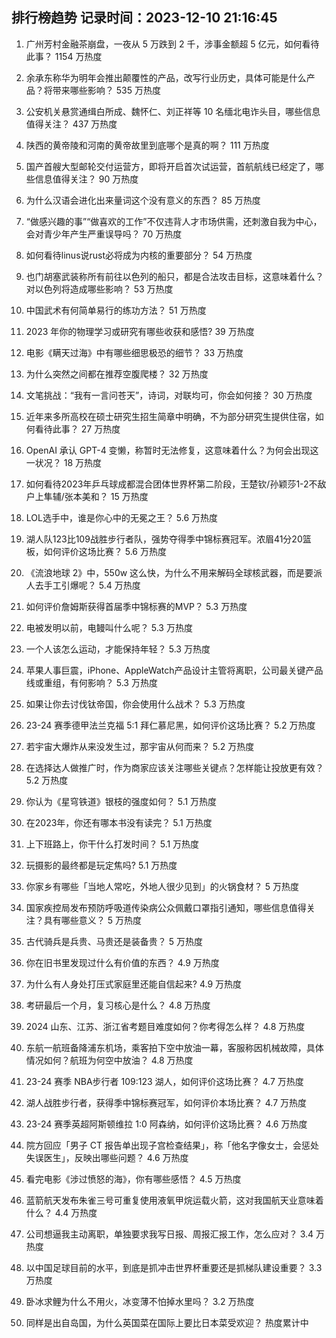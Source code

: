 
## 排行榜趋势 记录时间：2023-12-10 21:16:45
  
  1. 广州芳村金融茶崩盘，一夜从 5 万跌到 2 千，涉事金额超 5 亿元，如何看待此事？ 1154 万热度
    
  2. 余承东称华为明年会推出颠覆性的产品，改写行业历史，具体可能是什么产品？将带来哪些影响？ 535 万热度
    
  3. 公安机关悬赏通缉白所成、魏怀仁、刘正祥等 10 名缅北电诈头目，哪些信息值得关注？ 437 万热度
    
  4. 陕西的黄帝陵和河南的黄帝故里到底哪个是真的啊？ 111 万热度
    
  5. 国产首艘大型邮轮交付运营方，即将开启首次试运营，首航航线已经定了，哪些信息值得关注？ 90 万热度
    
  6. 为什么汉语会进化出来量词这个没有意义的东西？ 85 万热度
    
  7. “做感兴趣的事”“做喜欢的工作”不仅违背人才市场供需，还刺激自我为中心，会对青少年产生严重误导吗？ 70 万热度
    
  8. 如何看待linus说rust必将成为内核的重要部分？ 54 万热度
    
  9. 也门胡塞武装称所有前往以色列的船只，都是合法攻击目标，这意味着什么？对以色列将造成哪些影响？ 53 万热度
    
  10. 中国武术有何简单易行的练功方法？ 51 万热度
    
  11. 2023 年你的物理学习或研究有哪些收获和感悟? 39 万热度
    
  12. 电影《瞒天过海》中有哪些细思极恐的细节？ 33 万热度
    
  13. 为什么突然之间都在推荐空腹爬楼？ 32 万热度
    
  14. 文笔挑战：“我有一言问苍天”，诗词，对联均可，你会如何接？ 30 万热度
    
  15. 近年来多所高校在硕士研究生招生简章中明确，不为部分研究生提供住宿，如何看待此事？ 27 万热度
    
  16. OpenAI 承认 GPT-4 变懒，称暂时无法修复，这意味着什么？为何会出现这一状况？ 18 万热度
    
  17. 如何看待2023年乒乓球成都混合团体世界杯第二阶段，王楚钦/孙颖莎1-2不敌户上隼辅/张本美和？ 15 万热度
    
  18. LOL选手中，谁是你心中的无冕之王？ 5.6 万热度
    
  19. 湖人队123比109战胜步行者队，强势夺得季中锦标赛冠军。浓眉41分20篮板，如何评价这场比赛？ 5.6 万热度
    
  20. 《流浪地球 2》中，550w 这么快，为什么不用来解码全球核武器，而是要派人去手工引爆呢？ 5.4 万热度
    
  21. 如何评价詹姆斯获得首届季中锦标赛的MVP？ 5.3 万热度
    
  22. 电被发明以前，电鳗叫什么呢？ 5.3 万热度
    
  23. 一个人该怎么运动，才能保持年轻？ 5.3 万热度
    
  24. 苹果人事巨震，iPhone、AppleWatch产品设计主管将离职，公司最关键产品线或重组，有何影响？ 5.3 万热度
    
  25. 如果让你去讨伐钛帝国，你会使用什么战术？ 5.3 万热度
    
  26. 23-24 赛季德甲法兰克福 5:1 拜仁慕尼黑，如何评价这场比赛？ 5.2 万热度
    
  27. 若宇宙大爆炸从来没发生过，那宇宙从何而来？ 5.2 万热度
    
  28. 在选择达人做推广时，作为商家应该关注哪些关键点？怎样能让投放更有效？ 5.2 万热度
    
  29. 你认为《星穹铁道》银枝的强度如何？ 5.1 万热度
    
  30. 在2023年，你还有哪本书没有读完？ 5.1 万热度
    
  31. 上下班路上，你干什么打发时间？ 5.1 万热度
    
  32. 玩摄影的最终都是玩定焦吗? 5.1 万热度
    
  33. 你家乡有哪些「当地人常吃，外地人很少见到」的火锅食材？ 5 万热度
    
  34. 国家疾控局发布预防呼吸道传染病公众佩戴口罩指引通知，哪些信息值得关注？具有哪些意义？ 5 万热度
    
  35. 古代骑兵是兵贵、马贵还是装备贵？ 5 万热度
    
  36. 你在旧书里发现过什么有价值的东西？ 4.9 万热度
    
  37. 为什么有人身处打压式家庭里还能自信起来? 4.9 万热度
    
  38. 考研最后一个月，复习核心是什么？ 4.8 万热度
    
  39. 2024 山东、江苏、浙江省考题目难度如何？你考得怎么样？ 4.8 万热度
    
  40. 东航一航班备降浦东机场，乘客拍下空中放油一幕，客服称因机械故障，具体情况如何？航班为何空中放油？ 4.8 万热度
    
  41. 23-24 赛季 NBA步行者 109:123 湖人，如何评价这场比赛？ 4.7 万热度
    
  42. 湖人战胜步行者，获得季中锦标赛冠军，如何评价本场比赛？ 4.7 万热度
    
  43. 23-24 赛季英超阿斯顿维拉 1:0 阿森纳，如何评价这场比赛？ 4.6 万热度
    
  44. 院方回应「男子 CT 报告单出现子宫检查结果」，称「他名字像女士，会惩处失误医生」，反映出哪些问题？ 4.6 万热度
    
  45. 看完电影《涉过愤怒的海》，你有哪些感悟？ 4.5 万热度
    
  46. 蓝箭航天发布朱雀三号可重复使用液氧甲烷运载火箭，这对我国航天业意味着什么？ 4.4 万热度
    
  47. 公司想逼我主动离职，单独要求我写日报、周报汇报工作，怎么应对？ 3.4 万热度
    
  48. 以中国足球目前的水平，到底是抓冲击世界杯重要还是抓梯队建设重要？ 3.3 万热度
    
  49. 卧冰求鲤为什么不用火，冰变薄不怕掉水里吗？ 3.2 万热度
    
  50. 同样是出自岛国，为什么英国菜在国际上要比日本菜受欢迎？ 热度累计中
    